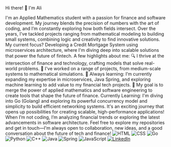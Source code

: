 Hi there! 👋 I'm Ali

I'm an Applied Mathematics student with a passion for finance and software development. My journey blends the precision of numbers with the art of coding, and I’m constantly exploring how both fields intersect.
Over the years, I've tackled projects ranging from mathematical modeling to building small systems, combining logic and creativity to find innovative solutions. My current focus? Developing a Credit Mortgage System using microservices architecture, where I'm diving deep into scalable solutions that power the future of fintech.
A few highlights about me:
🔍 I thrive at the intersection of finance and technology, crafting models that solve real-world problems.
🔧 I've worked on a range of projects, from medium-scale systems to mathematical simulations.
🌱 Always learning: I’m currently expanding my expertise in microservices, Java Spring, and exploring machine learning to add value to my financial tech projects.
🚀 My goal is to merge the power of applied mathematics and software engineering to create tools that shape the future of finance.
Currently Learning:
I'm diving into Go (Golang) and exploring its powerful concurrency model and simplicity to build efficient networking systems. It's an exciting journey that opens up possibilities for creating scalable, high-performance applications!
When I’m not coding, I’m analyzing financial trends or exploring the latest advancements in software architecture.
Feel free to explore my repositories and get in touch—I'm always open to collaboration, new ideas, and a good conversation about the future of tech and finance!
![HTML](https://img.shields.io/badge/HTML5-E34F26?style=for-the-badge&logo=html5&logoColor=white)
![CSS](https://img.shields.io/badge/CSS3-1572B6?style=for-the-badge&logo=css3&logoColor=white)
![Go](https://img.shields.io/badge/Go-00ADD8?style=for-the-badge&logo=go&logoColor=white)
![Python](https://img.shields.io/badge/Python-3776AB?style=for-the-badge&logo=python&logoColor=white)
![C++](https://img.shields.io/badge/C%2B%2B-00599C?style=for-the-badge&logo=c%2B%2B&logoColor=white)
![Java](https://img.shields.io/badge/Java-ED8B00?style=for-the-badge&logo=java&logoColor=white)
![Spring](https://img.shields.io/badge/Spring-6DB33F?style=for-the-badge&logo=spring&logoColor=white)
![JavaScript](https://img.shields.io/badge/JavaScript-F7DF1E?style=for-the-badge&logo=javascript&logoColor=black)
[![LinkedIn](https://img.shields.io/badge/LinkedIn-0A66C2?style=for-the-badge&logo=linkedin&logoColor=white)](https://www.linkedin.com/in/alihusseintechandfinance/)

